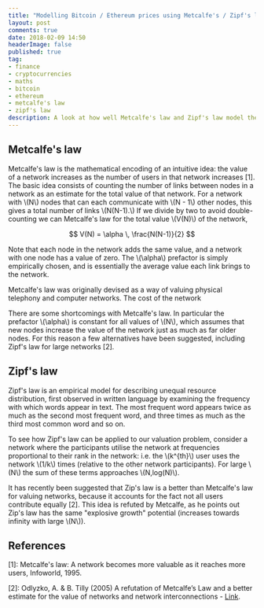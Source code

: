 ```yaml
---
title: "Modelling Bitcoin / Ethereum prices using Metcalfe's / Zipf's law"
layout: post
comments: true
date: 2018-02-09 14:50
headerImage: false
published: true
tag:
- finance
- cryptocurrencies
- maths
- bitcoin
- ethereum
- metcalfe's law
- zipf's law
description: A look at how well Metcalfe's law and Zipf's law model the price of both Bitcoin and Ethereum.
---
```


## Metcalfe's law

Metcalfe's law is the mathematical encoding of an intuitive idea: the value of a network increases as the number of users in that network increases [1].
The basic idea consists of counting the number of links between nodes in a network as an estimate for the total value of that network. 
For a network with \\(N\\) nodes that can each communicate with \\(N - 1\\) other nodes, this gives a total number of links \\(N(N-1).\\)
If we divide by two to avoid double-counting  we can Metcalfe's law for the total value \\(V(N)\\) of the network,

$$ V(N) = \alpha \, \frac{N(N-1)}{2}  $$

Note that each node in the network adds the same value, and a network with one node has a value of zero. The \\(\alpha\\) prefactor is 
simply empirically chosen, and is essentially the average value each link brings to the network.

Metcalfe's law was originally devised as a way of valuing physical telephony and computer networks. The cost of the network

There are some shortcomings with Metcalfe's law. In particular the prefactor \\(\alpha\\) is constant for all values of \\(N\\), which assumes that 
new nodes increase the value of the network just as much as far older nodes. 
For this reason a few alternatives have been suggested, including Zipf's law for large networks [2].

## Zipf's law

Zipf's law is an empirical model for describing unequal resource distribution, first observed in written language by examining 
the frequency with which words appear in text. The most frequent word appears twice as much as the second most frequent word, and three times
as much as the third most common word and so on. 

To see how Zipf's law can be applied to our valuation problem, consider a network where the participants utilise the network 
at frequencies proportional to their rank in the network: i.e. the \\(k^{th}\\) user uses the network \\(1/k\\) times 
(relative to the other network participants). For large \\(N\\) the sum of these terms approaches \\(N\,log(N)\\). 

It has recently been suggested that Zip's law is a better than Metcalfe's law for valuing networks, 
because it accounts for the fact not all users contribute equally [2]. This idea is refuted by Metcalfe, as he points out 
Zip's law has the same "explosive growth" potential (increases towards infinity with large \\(N\\)).

## References

\[1\]: Metcalfe's law: A network becomes more valuable as it reaches more users, Infoworld, 1995.

\[2\]: Odlyzko, A. & B. Tilly (2005) A refutation of Metcalfe’s Law and a better estimate for the value of
networks and network interconnections - [Link](http://www.dtc.umn.edu/publications/reports/2005_16.pdf).


